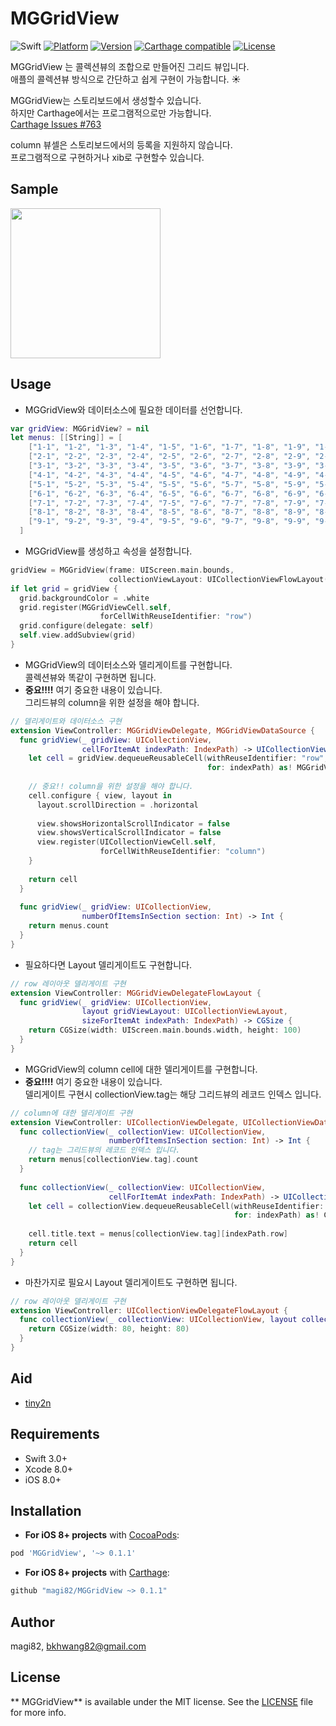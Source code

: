 # MGGridView

![Swift](https://img.shields.io/badge/Swift-3.0-orange.svg)
[![Platform](https://img.shields.io/cocoapods/p/MGGridView.svg?style=flat)](http://cocoapods.org/pods/MGGridView)
[![Version](https://img.shields.io/cocoapods/v/MGGridView.svg?style=flat)](http://cocoapods.org/pods/MGGridView)
[![Carthage compatible](https://img.shields.io/badge/Carthage-compatible-4BC51D.svg?style=flat)](https://github.com/Carthage/Carthage)
[![License](https://img.shields.io/cocoapods/l/MGGridView.svg?style=flat)](http://cocoapods.org/pods/MGGridView)

MGGridView 는 콜렉션뷰의 조합으로 만들어진 그리드 뷰입니다.<br>
애플의 콜렉션뷰 방식으로 간단하고 쉽게 구현이 가능합니다. :sunny:

MGGridView는 스토리보드에서 생성할수 있습니다.<br>
하지만 Carthage에서는 프로그램적으로만 가능합니다.<br>
[Carthage Issues #763](https://github.com/Carthage/Carthage/issues/763)

column 뷰셀은 스토리보드에서의 등록을 지원하지 않습니다.<br>
프로그램적으로 구현하거나 xib로 구현할수 있습니다.

## Sample

<img src="https://github.com/magi82/MGStarRatingView/blob/master/Resources/sample.gif?raw=true" width="240">


## Usage
- MGGridView와 데이터소스에 필요한 데이터를 선언합니다.

```swift
var gridView: MGGridView? = nil
let menus: [[String]] = [
    ["1-1", "1-2", "1-3", "1-4", "1-5", "1-6", "1-7", "1-8", "1-9", "1-10"],
    ["2-1", "2-2", "2-3", "2-4", "2-5", "2-6", "2-7", "2-8", "2-9", "2-10"],
    ["3-1", "3-2", "3-3", "3-4", "3-5", "3-6", "3-7", "3-8", "3-9", "3-10"],
    ["4-1", "4-2", "4-3", "4-4", "4-5", "4-6", "4-7", "4-8", "4-9", "4-10"],
    ["5-1", "5-2", "5-3", "5-4", "5-5", "5-6", "5-7", "5-8", "5-9", "5-10"],
    ["6-1", "6-2", "6-3", "6-4", "6-5", "6-6", "6-7", "6-8", "6-9", "6-10"],
    ["7-1", "7-2", "7-3", "7-4", "7-5", "7-6", "7-7", "7-8", "7-9", "7-10"],
    ["8-1", "8-2", "8-3", "8-4", "8-5", "8-6", "8-7", "8-8", "8-9", "8-10"],
    ["9-1", "9-2", "9-3", "9-4", "9-5", "9-6", "9-7", "9-8", "9-9", "9-10"]
  ]
```

- MGGridView를 생성하고 속성을 설정합니다.

```swift
gridView = MGGridView(frame: UIScreen.main.bounds,
                      collectionViewLayout: UICollectionViewFlowLayout())
if let grid = gridView {
  grid.backgroundColor = .white
  grid.register(MGGridViewCell.self,
                    forCellWithReuseIdentifier: "row")
  grid.configure(delegate: self)
  self.view.addSubview(grid)
}
```

- MGGridView의 데이터소스와 델리게이트를 구현합니다.<br>
  콜렉션뷰와 똑같이 구현하면 됩니다.
- **중요!!!!** 여기 중요한 내용이 있습니다.<br>
  그리드뷰의 column을 위한 설정을 해야 합니다.
  
```swift
// 델리게이트와 데이터소스 구현
extension ViewController: MGGridViewDelegate, MGGridViewDataSource {
  func gridView(_ gridView: UICollectionView,
                cellForItemAt indexPath: IndexPath) -> UICollectionViewCell {
    let cell = gridView.dequeueReusableCell(withReuseIdentifier: "row",
                                            for: indexPath) as! MGGridViewCell
    
    // 중요!! column을 위한 설정을 해야 합니다.
    cell.configure { view, layout in
      layout.scrollDirection = .horizontal
      
      view.showsHorizontalScrollIndicator = false
      view.showsVerticalScrollIndicator = false
      view.register(UICollectionViewCell.self,
                    forCellWithReuseIdentifier: "column")
    }
    
    return cell
  }
  
  func gridView(_ gridView: UICollectionView,
                numberOfItemsInSection section: Int) -> Int {
    return menus.count
  }
}
```

- 필요하다면 Layout 델리게이트도 구현합니다.

```swift
// row 레이아웃 델리게이트 구현
extension ViewController: MGGridViewDelegateFlowLayout {
  func gridView(_ gridView: UICollectionView,
                layout gridViewLayout: UICollectionViewLayout,
                sizeForItemAt indexPath: IndexPath) -> CGSize {
    return CGSize(width: UIScreen.main.bounds.width, height: 100)
  }
}
```

- MGGridView의 column cell에 대한 델리게이트를 구현합니다.
- **중요!!!!** 여기 중요한 내용이 있습니다.<br>
  델리게이트 구현시 collectionView.tag는 해당 그리드뷰의 레코드 인덱스 입니다.

```swift
// column에 대한 델리게이트 구현
extension ViewController: UICollectionViewDelegate, UICollectionViewDataSource {
  func collectionView(_ collectionView: UICollectionView,
                      numberOfItemsInSection section: Int) -> Int {
    // tag는 그리드뷰의 레코드 인덱스 입니다.
    return menus[collectionView.tag].count
  }
  
  func collectionView(_ collectionView: UICollectionView,
                      cellForItemAt indexPath: IndexPath) -> UICollectionViewCell {
    let cell = collectionView.dequeueReusableCell(withReuseIdentifier: "column",
                                                  for: indexPath) as! ColumnCollectionViewCell
    
    cell.title.text = menus[collectionView.tag][indexPath.row]
    return cell
  }
}
```

- 마찬가지로 필요시 Layout 델리게이트도 구현하면 됩니다.

```swift
// row 레이아웃 델리게이트 구현
extension ViewController: UICollectionViewDelegateFlowLayout {
  func collectionView(_ collectionView: UICollectionView, layout collectionViewLayout: UICollectionViewLayout, sizeForItemAt indexPath: IndexPath) -> CGSize {
    return CGSize(width: 80, height: 80)
  }
}
```

## Aid

- [tiny2n](https://github.com/tiny2n)

## Requirements

- Swift 3.0+
- Xcode 8.0+
- iOS 8.0+

## Installation

- **For iOS 8+ projects** with [CocoaPods](https://cocoapods.org):

```ruby
pod 'MGGridView', '~> 0.1.1'
```

- **For iOS 8+ projects** with [Carthage](https://github.com/Carthage/Carthage):

```ruby
github "magi82/MGGridView ~> 0.1.1"
```

## Author

magi82, bkhwang82@gmail.com

## License

** MGGridView** is available under the MIT license. See the [LICENSE](LICENSE) file for more info.
